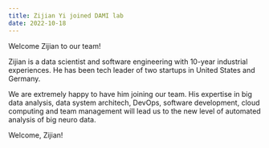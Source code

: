 ```yaml
---
title: Zijian Yi joined DAMI lab
date: 2022-10-18
---
```

Welcome Zijian to our team!

<!--more-->

Zijian is a data scientist and software engineering with 10-year industrial experiences. He has been tech leader of two startups in United States and Germany. 


We are extremely happy to have him joining our team. His expertise in big data analysis, data system architech, DevOps, software development, cloud computing and team management will lead us to the new level of automated analysis of big neuro data. 

Welcome, Zijian! 
